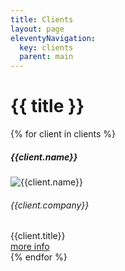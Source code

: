 ```yaml
---
title: Clients
layout: page
eleventyNavigation:
  key: clients
  parent: main
---
```


# {{ title }}

<div class="container mt-4">
  <div class="row row-cols-1 row-cols-md-2 row-cols-lg-3">
{% for client in clients %}
  <div class="col mb-4">
    <div class="card h-100">
      <h5 class="card-header text-white bg-secondary mb-0">{{client.name}}</h5>
      <img src="{{client.profile_photo_thumb}}" class="w-100 card-image d-block mb-3" alt="{{client.name}}">
      <div class="card-body">
        <h6 class="card-title text-muted my-0">{{client.company}}</h6>
        <div class="card-text font-italic my-0">{{client.title}}</div>
        <a href="{{ client.name | slug }}" class="btn btn-sm btn-outline-secondary card-link mt-2 stretched-link">
            more info
        </a>
      </div>
    </div>
  </div>
{% endfor %}
  </div>
</div>